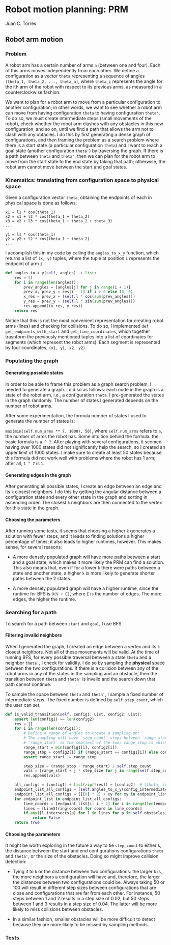 # Robot motion planning: PRM

Juan C. Torres

## Robot arm motion

### Problem 

A robot arm has a certain number of arms `a` (between one and four). Each of this arms moves independently from each other.
We define a configuration as a vector `theta` representing a sequence of angles `(theta_1, theta_2, ..., theta_a)`, 
where `theta_i` represents the angle for the ith arm of the robot with respect to its previous arms, as measured in a 
counterclockwise fashion.
 
We want to plan for a robot arm to move from a particular configuration to another configuration; in other words, we want
to see whether a robot arm can move from having configuration `theta` to having configuration `theta'`. To do so, we must
create intermediate steps (small movements of the robot), check whether the robot arm clashes with any obstacles in this
new configuration, and so on, until we find a path that allows the arm not to clash with any obtacles. I do this by 
first generating a dense graph of configurations, and then framing the problem as a search problem where there is a 
start state (a particular configuration `theta`) and I want to reach a goal state (another configuration `theta'`) by 
traversing the graph. If there is a path between `theta` and `theta'`, then we can plan for the robot arm to move from 
the start state to the end state by taking that path; otherwise, the robot arm cannot move between the start and goal 
states.

### Kinematics: translating from configuration space to physical space

Given a configuration vector `theta`, obtaining the endpoints of each in physical space is done as follows:

```
x1 = l1 * cos(theta_1)
x2 = x1 + l2 * cos(theta_1 + theta_2)
x3 = x2 + l3 * cos(theta_1 + theta_2 + theta_3)
...
```

```
y1 = l1 * cos(theta_1)
y2 = y2 + l2 * cos(theta_1 + theta_2)
...
```
I accomplish this in my code by calling the `angles_to_x_y` function, which returns a list of `(x, y)` tuples, where
the tuple at position `i` represents the endpoint of arm `i`.

```python
def angles_to_x_y(self, angles) -> list:
    res = []
    for i in range(len(angles)):
        prev_angles = [angles[j] for j in range(i + 1)]
        prev_x, prev_y = res[i - 1] if i > 0 else (0, 0)
        x_res = prev_x + (self.l * cos(sum(prev_angles)))
        y_res = prev_y + (self.l * sin(sum(prev_angles)))
        res.append((x_res, y_res))
    return res
```


Notice that this is not the most convenient representation for creating robot arms (lines) and checking for collisions.
To do so, I implemented `def get_endpoints_with_start` and `get_line_coordinates`, which together trasnform the previously
mentioned tuples into a list of coordinates for segments (which represent the robot arms). Each segment is represented
by four coordinates, `(x1, y1, x2, y2)`.

### Populating the graph

#### Generating possible states

In order to be able to frame this problem as a graph search problem, I needed to generate a graph. I did so as follows:
each node in the graph is a state of the robot arm, i.e., a configuration `theta`. I pre-generated the states in the 
graph randomly. The number of states I generated depends on the number of robot arms.

After some experimentation, the formula number of states I used to generate the number of states is: 

`max(min(self.num_arms ** 7, 1000), 50)`, where `self.num_arms` refers to `a`, the number of arms the robot has. 
Some intuition behind the formula: the basic formula is `a ^ 7`. After playing with several configurations, it seemed 
having over 1000 states did not significantly help the search, so I created an upper limit of 1000 states. I make sure to
create at least 50 states because this formula did not work well with problems where the robot has 1 arm; after all, `1 ^ 7`
is `1`.

#### Generating edges in the graph

After generating all possible states, I create an edge between an edge and its `k` closest neighbors. I do this by 
getting the angular distance between a configuration state and every other state in the graph and sorting in ascending 
order. The closest `k` neighbors are then connected to the vertex for this state in the graph.

#### Choosing the parameters

After running some tests, it seems that choosing a higher `k` generates a solution with fewer steps, and it leads to 
finding solutions a higher percentage of times; it also leads to higher runtimes, however. This makes sense, for several
reasons:

* A more densely populated graph will have more paths between a start and a goal state, which makes it more likely the 
PRM can find a solution. This also means that, even if for a lower `k` there were paths between a state and another state,
a higher `k` is more likely to generate shorter paths between the 2 states.

* A more densely populated graph will have a higher runtime, since the runtime for BFS is `O(V + E)`, where `E` is the 
number of edges. The more edges, the higher the runtime.

### Searching for a path

To search for a path between `start` and `goal`, I use BFS.

#### Filtering invalid neighbors

When I generated the graph, I created an edge between a vertex and its `k` closest neighbors. Not all of these movements
will be valid. At the time of running BFS, for every possible traversal between a state `theta` and a neighbor `theta'`,
 I check for validity. 
 I do so by sampling the **physical** space between the two configurations. If there is a collision between any
of the robot arms in any of the states in the sampling and an obstacle, then the transition between `theta` and `theta'` 
is invalid and the search down that path cannot continue.

To sample the space between `theta` and `theta'`, I sample a fixed number of intermediate steps. The fixed number is 
defined by `self.step_count`, which the user can set.

```python
def is_valid_transition(self, config1: List, config2: List):
    assert len(config1) == len(config2)
    res = []
    for i in range(len(config1)):
        # Define a range of angles to create a sampling on:
        # The sampling will have `step_count` steps between `range_start` and `range_stop`
        # `range_start` is the smallest of the two; range_stop is whichever `range_start` is not.
        range_start = min(config1[i], config2[i])
        range_stop = config2[i] if (range_start == config1[i]) else config1[i]
        assert range_start != range_stop

        step_size = (range_stop - range_start) / self.step_count
        vals = [range_start + j * step_size for j in range(self.step_count)]
        res.append(vals)

    all_configs = [config1] + list(zip(*res)) + [config2]  # [theta, intermediate configs, theta']
    endpoint_list_all_configs = [self.angles_to_x_y(config_intermediate) for config_intermediate in all_configs]
    endpoint_list_all_configs = [[[0] * 2] + xy for xy in endpoint_list_all_configs]
    for endpoint_list in endpoint_list_all_configs:
        line_coords = [endpoint_list[i: i + 2] for i in range(len(endpoint_list) - 1)]
        lines = [LineString(coord) for coord in line_coords]
        if any([l.intersects(p) for l in lines for p in self.obstacles]):
            return False
    return True
```


#### Choosing the parameters

It might be worth exploring in the future a way to tie `step_count` to either `k`, the distance between the 
start and end configurations configurations `theta` and `theta'`, or the size of the obstacles. Doing so might improve
collision detection:

* Tying it to `k` or the distance between two configurations: 
the larger `k` is, the more neighbors a configuration will have and, therefore, the larger the 
distances between two configurations could be. Always taking 50 or 100 will result in different step sizes between 
configurations that are close and configurations that are far from each other. For instance, 50 steps between 1 and 2 
results in a step size of 0.02, but 50 steps between 1 and 3 results in a step size of 0.04. The latter will be more 
likely to miss collisions between obstacles.

* In a similar fashion, smaller obstacles will be more difficult to detect because they are more likely to be missed by 
sampling methods.

### Tests

